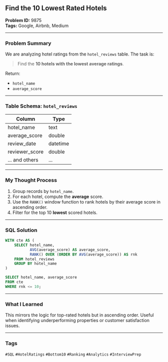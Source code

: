 ## Find the 10 Lowest Rated Hotels

**Problem ID:** 9875  
**Tags:** Google, Airbnb, Medium  

---

### Problem Summary

We are analyzing hotel ratings from the `hotel_reviews` table. The task is:
> Find the **10 hotels with the lowest average ratings**.

Return:
- `hotel_name`
- `average_score`

---

### Table Schema: `hotel_reviews`

| Column                             | Type    |
|------------------------------------|---------|
| hotel_name                         | text    |
| average_score                      | double  |
| review_date                        | datetime|
| reviewer_score                     | double  |
| ... and others                     | ...     |

---

### My Thought Process

1. Group records by `hotel_name`.
2. For each hotel, compute the **average** score.
3. Use the `RANK()` window function to rank hotels by their average score in ascending order.
4. Filter for the top 10 **lowest** scored hotels.

---

### SQL Solution

```sql
WITH cte AS (
    SELECT hotel_name,
           AVG(average_score) AS average_score,
           RANK() OVER (ORDER BY AVG(average_score)) AS rnk
    FROM hotel_reviews
    GROUP BY hotel_name
)

SELECT hotel_name, average_score
FROM cte
WHERE rnk <= 10;
```

---

### What I Learned

This mirrors the logic for top-rated hotels but in ascending order. Useful when identifying underperforming properties or customer satisfaction issues.

---

### Tags
`#SQL` `#HotelRatings` `#Bottom10` `#Ranking` `#Analytics` `#InterviewPrep`

